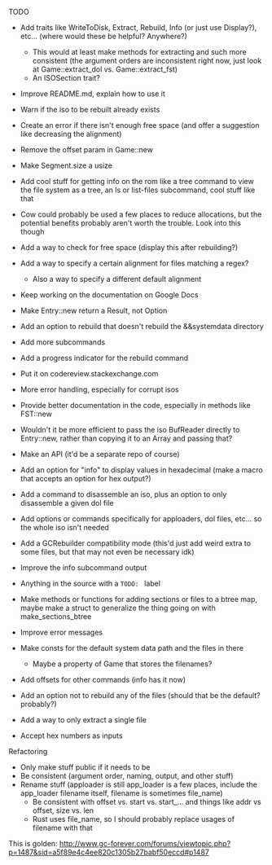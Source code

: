 TODO

* Add traits like WriteToDisk, Extract, Rebuild, Info (or just use Display?), etc... (where would these be helpful? Anywhere?)
	* This would at least make methods for extracting and such more consistent (the argument orders are inconsistent right now, just look at Game::extract\_dol vs. Game::extract\_fst)
	* An ISOSection trait?
* Improve README.md, explain how to use it
* Warn if the iso to be rebuilt already exists
* Create an error if there isn't enough free space (and offer a suggestion like decreasing the alignment)
* Remove the offset param in Game::new
* Make Segment.size a usize
* Add cool stuff for getting info on the rom like a tree command to view the file system as a tree, an ls or list-files subcommand, cool stuff like that

* Cow could probably be used a few places to reduce allocations, but the potential benefits probably aren't worth the trouble. Look into this though
* Add a way to check for free space (display this after rebuilding?)
* Add a way to specify a certain alignment for files matching a regex?
	* Also a way to specify a different default alignment
* Keep working on the documentation on Google Docs
* Make Entry::new return a Result, not Option
* Add an option to rebuild that doesn't rebuild the &&systemdata directory
* Add more subcommands
* Add a progress indicator for the rebuild command
* Put it on codereview.stackexchange.com
* More error handling, especially for corrupt isos
* Provide better documentation in the code, especially in methods like FST::new
* Wouldn't it be more efficient to pass the iso BufReader directly to Entry::new, rather than copying it to an Array and passing that?
* Make an API (it'd be a separate repo of course)
* Add an option for "info" to display values in hexadecimal (make a macro that accepts an option for hex output?)
* Add a command to disassemble an iso, plus an option to only disassemble a given dol file
* Add options or commands specifically for apploaders, dol files, etc... so the whole iso isn't needed
* Add a GCRebuilder compatibility mode (this'd just add weird extra to some files, but that may not even be necessary idk)
* Improve the info subcommand output
* Anything in the source with a `TODO: ` label
* Make methods or functions for adding sections or files to a btree map, maybe make a struct to generalize the thing going on with make\_sections\_btree
* Improve error messages
* Make consts for the default system data path and the files in there
	* Maybe a property of Game that stores the filenames?
* Add offsets for other commands (info has it now)
* Add an option not to rebuild any of the files (should that be the default? probably?)
* Add a way to only extract a single file
* Accept hex numbers as inputs

Refactoring
* Only make stuff public if it needs to be
* Be consistent (argument order, naming, output, and other stuff)
* Rename stuff (apploader is still app\_loader is a few places, include the app\_loader filename itself, filename is sometimes file\_name)
	* Be consistent with offset vs. start vs. start\_... and things like addr vs offset, size vs. len
	* Rust uses file\_name, so I should probably replace usages of filename with that

This is golden:
http://www.gc-forever.com/forums/viewtopic.php?p=1487&sid=a5f89e4c4ee820c1305b27babf50eccd#p1487

